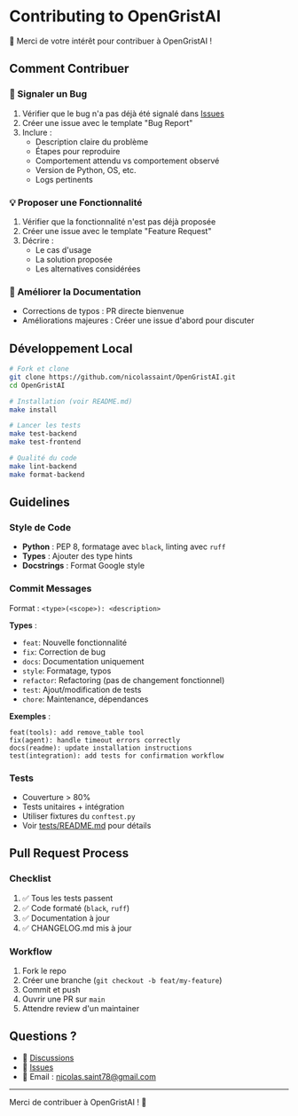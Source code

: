 # Contributing to OpenGristAI

🎉 Merci de votre intérêt pour contribuer à OpenGristAI !

## Comment Contribuer

### 🐛 Signaler un Bug

1. Vérifier que le bug n'a pas déjà été signalé dans [Issues](https://github.com/your-org/OpenGristAI/issues)
2. Créer une issue avec le template "Bug Report"
3. Inclure :
   - Description claire du problème
   - Étapes pour reproduire
   - Comportement attendu vs comportement observé
   - Version de Python, OS, etc.
   - Logs pertinents

### 💡 Proposer une Fonctionnalité

1. Vérifier que la fonctionnalité n'est pas déjà proposée
2. Créer une issue avec le template "Feature Request"
3. Décrire :
   - Le cas d'usage
   - La solution proposée
   - Les alternatives considérées

### 📝 Améliorer la Documentation

- Corrections de typos : PR directe bienvenue
- Améliorations majeures : Créer une issue d'abord pour discuter

## Développement Local

```bash
# Fork et clone
git clone https://github.com/nicolassaint/OpenGristAI.git
cd OpenGristAI

# Installation (voir README.md)
make install

# Lancer les tests
make test-backend
make test-frontend

# Qualité du code
make lint-backend
make format-backend
```

## Guidelines

### Style de Code

- **Python** : PEP 8, formatage avec `black`, linting avec `ruff`
- **Types** : Ajouter des type hints
- **Docstrings** : Format Google style

### Commit Messages

Format : `<type>(<scope>): <description>`

**Types** :
- `feat`: Nouvelle fonctionnalité
- `fix`: Correction de bug
- `docs`: Documentation uniquement
- `style`: Formatage, typos
- `refactor`: Refactoring (pas de changement fonctionnel)
- `test`: Ajout/modification de tests
- `chore`: Maintenance, dépendances

**Exemples** :
```
feat(tools): add remove_table tool
fix(agent): handle timeout errors correctly
docs(readme): update installation instructions
test(integration): add tests for confirmation workflow
```

### Tests

- Couverture > 80%
- Tests unitaires + intégration
- Utiliser fixtures du `conftest.py`
- Voir [tests/README.md](backend/tests/README.md) pour détails

## Pull Request Process

### Checklist

1. ✅ Tous les tests passent
2. ✅ Code formaté (`black`, `ruff`)
3. ✅ Documentation à jour
4. ✅ CHANGELOG.md mis à jour

### Workflow

1. Fork le repo
2. Créer une branche (`git checkout -b feat/my-feature`)
3. Commit et push
4. Ouvrir une PR sur `main`
5. Attendre review d'un maintainer

## Questions ?

- 💬 [Discussions](https://github.com/nicolassaint/OpenGristAI/discussions)
- 🐛 [Issues](https://github.com/nicolassaint/OpenGristAI/issues)
- 📧 Email : nicolas.saint78@gmail.com

---

Merci de contribuer à OpenGristAI ! 🚀

